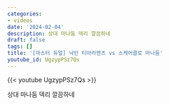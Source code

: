 ```yaml
---
categories:
- videos
date: '2024-02-04'
description: 상대 마나둠 덱리 깔끔하네
draft: false
tags: []
title: '[마스터 듀얼] 낙인 티아라멘츠 vs 스케어클로 마나둠'
youtube_id: UgzypPSz7Qs
---
```



{{< youtube UgzypPSz7Qs >}}

상대 마나둠 덱리 깔끔하네